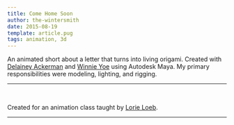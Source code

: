 ```yaml
---
title: Come Home Soon
author: the-wintersmith
date: 2015-08-19
template: article.pug
tags: animation, 3d
---
```


An animated short about a letter that turns into living origami.  Created with [Delainey Ackerman](http://http://www.delaineyackerman.com/) and [Winnie Yoe](http://winnieyoe.com/) using Autodesk Maya.  My primary responsibilities were modeling, lighting, and rigging. 

---
<div class="youtube" id="Ab2Djf1ERVw"></div><br>

Created for  an animation class taught by [Lorie Loeb](http://www.cs.dartmouth.edu/~lorie/).
   
---